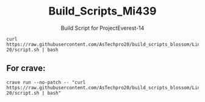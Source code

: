 <h1 align="center" id="title">Build_Scripts_Mi439</h1>
<p align="center" id="description">Build Script for ProjectEverest-14 </p>

```
curl https://raw.githubusercontent.com/AsTechpro20/build_scripts_blossom/Lineage-20/script.sh | bash
```

<h2>For crave:</h2>

```
crave run --no-patch -- "curl https://raw.githubusercontent.com/AsTechpro20/build_scripts_blossom/Lineage-20/script.sh | bash"
```
